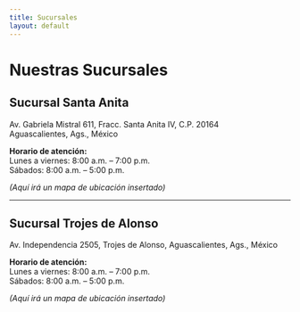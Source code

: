 ```yaml
---
title: Sucursales
layout: default
---
```


# Nuestras Sucursales

## Sucursal Santa Anita

Av. Gabriela Mistral 611, Fracc. Santa Anita IV, C.P. 20164  
Aguascalientes, Ags., México

**Horario de atención:**  
Lunes a viernes: 8:00 a.m. – 7:00 p.m.  
Sábados: 8:00 a.m. – 5:00 p.m.

*(Aquí irá un mapa de ubicación insertado)*

---

## Sucursal Trojes de Alonso

Av. Independencia 2505, Trojes de Alonso, Aguascalientes, Ags., México

**Horario de atención:**  
Lunes a viernes: 8:00 a.m. – 7:00 p.m.  
Sábados: 8:00 a.m. – 5:00 p.m.

*(Aquí irá un mapa de ubicación insertado)*
